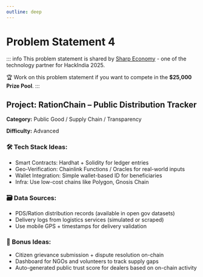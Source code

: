 ```yaml
---
outline: deep
---
```


# Problem Statement 4

::: info
This problem statement is shared by [Sharp Economy](https://sharpeconomy.org/)  - one of the technology partner for HackIndia 2025.

🏆 Work on this problem statement if you want to compete in the **$25,000 Prize Pool**. 
:::

## Project: RationChain – Public Distribution Tracker

**Category:** Public Good / Supply Chain / Transparency

**Difficulty:** Advanced

### 🛠️ Tech Stack Ideas:
- Smart Contracts: Hardhat + Solidity for ledger entries
- Geo-Verification: Chainlink Functions / Oracles for real-world inputs
- Wallet Integration: Simple wallet-based ID for beneficiaries
- Infra: Use low-cost chains like Polygon, Gnosis Chain

### 🗃️ Data Sources:
- PDS/Ration distribution records (available in open gov datasets)
- Delivery logs from logistics services (simulated or scraped)
- Use mobile GPS + timestamps for delivery validation

### 🧩 Bonus Ideas:
- Citizen grievance submission + dispute resolution on-chain
- Dashboard for NGOs and volunteers to track supply gaps
- Auto-generated public trust score for dealers based on on-chain activity




